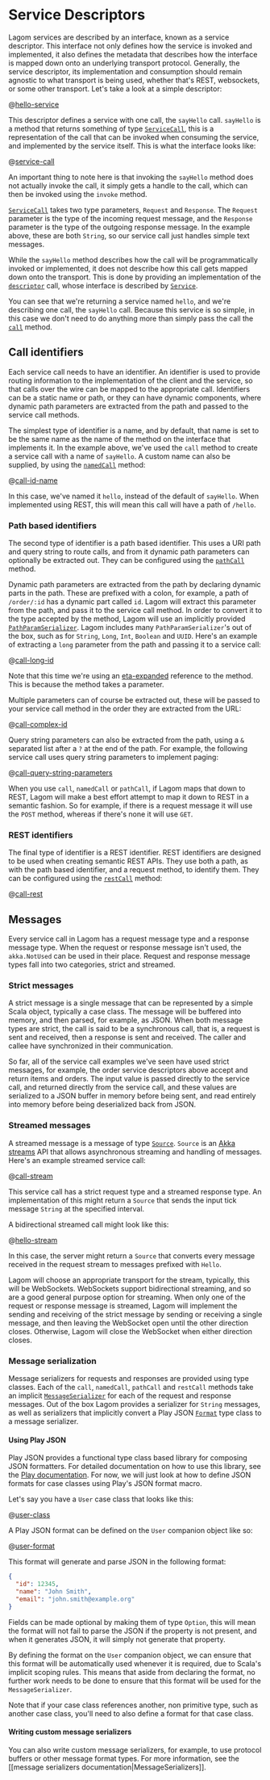 # Service Descriptors

Lagom services are described by an interface, known as a service descriptor.  This interface not only defines how the service is invoked and implemented, it also defines the metadata that describes how the interface is mapped down onto an underlying transport protocol.  Generally, the service descriptor, its implementation and consumption should remain agnostic to what transport is being used, whether that's REST, websockets, or some other transport.  Let's take a look at a simple descriptor:

@[hello-service](code/ServiceDescriptors.scala)

This descriptor defines a service with one call, the `sayHello` call. `sayHello` is a method that returns something of type [`ServiceCall`](api/com/lightbend/lagom/scaladsl/api/ServiceCall.html), this is a representation of the call that can be invoked when consuming the service, and implemented by the service itself.  This is what the interface looks like:

@[service-call](code/ServiceDescriptors.scala)

An important thing to note here is that invoking the `sayHello` method does not actually invoke the call, it simply gets a handle to the call, which can then be invoked using the `invoke` method.

[`ServiceCall`](api/com/lightbend/lagom/scaladsl/api/ServiceCall.html) takes two type parameters, `Request` and `Response`.  The `Request` parameter is the type of the incoming request message, and the `Response` parameter is the type of the outgoing response message.  In the example above, these are both `String`, so our service call just handles simple text messages.

While the `sayHello` method describes how the call will be programmatically invoked or implemented, it does not describe how this call gets mapped down onto the transport.  This is done by providing an implementation of the [`descriptor`](api/com/lightbend/lagom/scaladsl/api/Service.html#descriptor:Descriptor) call, whose interface is described by [`Service`](api/com/lightbend/lagom/scaladsl/api/Service.html).

You can see that we're returning a service named `hello`, and we're describing one call, the `sayHello` call.  Because this service is so simple, in this case we don't need to do anything more than simply pass the call the [`call`](api/com/lightbend/lagom/scaladsl/api/Service$.html#call[Request,Response]\(ScalaMethodServiceCall[Request,Response]\)\(MessageSerializer[Request,_],MessageSerializer[Response,_]\):Call[Request,Response]) method. 

## Call identifiers

Each service call needs to have an identifier.  An identifier is used to provide routing information to the implementation of the client and the service, so that calls over the wire can be mapped to the appropriate call.  Identifiers can be a static name or path, or they can have dynamic components, where dynamic path parameters are extracted from the path and passed to the service call methods.

The simplest type of identifier is a name, and by default, that name is set to be the same name as the name of the method on the interface that implements it. In the example above, we've used the `call` method to create a service call with a name of `sayHello`. A custom name can also be supplied, by using the [`namedCall`](api/com/lightbend/lagom/scaladsl/api/Service$.html#namedCall[Request,Response]\(String,ScalaMethodServiceCall[Request,Response]\)\(MessageSerializer[Request,_],MessageSerializer[Response,_]\):Call[Request,Response]) method:

@[call-id-name](code/ServiceDescriptors.scala)

In this case, we've named it `hello`, instead of the default of `sayHello`.  When implemented using REST, this will mean this call will have a path of `/hello`.

### Path based identifiers

The second type of identifier is a path based identifier.  This uses a URI path and query string to route calls, and from it dynamic path parameters can optionally be extracted out.  They can be configured using the [`pathCall`](api/com/lightbend/lagom/scaladsl/api/Service$.html#pathCall[Request,Response]\(String,ScalaMethodServiceCall[Request,Response]\)\(MessageSerializer[Request,_],MessageSerializer[Response,_]\):Call[Request,Response]) method.

Dynamic path parameters are extracted from the path by declaring dynamic parts in the path.  These are prefixed with a colon, for example, a path of `/order/:id` has a dynamic part called `id`. Lagom will extract this parameter from the path, and pass it to the service call method. In order to convert it to the type accepted by the method, Lagom will use an implicitly provided [`PathParamSerializer`](api/com/lightbend/lagom/scaladsl/api/deser/PathParamSerializer.html).  Lagom includes many `PathParamSerializer`'s out of the box, such as for `String`, `Long`, `Int`, `Boolean` and `UUID`.  Here's an example of extracting a `long` parameter from the path and passing it to a service call:

@[call-long-id](code/ServiceDescriptors.scala)

Note that this time we're using an [eta-expanded](http://scala-lang.org/files/archive/spec/2.11/06-expressions.html#method-values) reference to the method. This is because the method takes a parameter.

Multiple parameters can of course be extracted out, these will be passed to your service call method in the order they are extracted from the URL:

@[call-complex-id](code/ServiceDescriptors.scala)

Query string parameters can also be extracted from the path, using a `&` separated list after a `?` at the end of the path.  For example, the following service call uses query string parameters to implement paging:

@[call-query-string-parameters](code/ServiceDescriptors.scala)

When you use `call`, `namedCall` or `pathCall`, if Lagom maps that down to REST, Lagom will make a best effort attempt to map it down to REST in a semantic fashion. So for example, if there is a request message it will use the `POST` method, whereas if there's none it will use `GET`.

### REST identifiers

The final type of identifier is a REST identifier. REST identifiers are designed to be used when creating semantic REST APIs.  They use both a path, as with the path based identifier, and a request method, to identify them.  They can be configured using the [`restCall`](api/com/lightbend/lagom/scaladsl/api/Service$.html#restCall[Request,Response]\(Method,String,ScalaMethodServiceCall[Request,Response]\)\(MessageSerializer[Request,_],MessageSerializer[Response,_]\):Call[Request,Response]) method:

@[call-rest](code/ServiceDescriptors.scala)

## Messages

Every service call in Lagom has a request message type and a response message type.  When the request or response message isn't used, the `akka.NotUsed` can be used in their place.  Request and response message types fall into two categories, strict and streamed.

### Strict messages

A strict message is a single message that can be represented by a simple Scala object, typically a case class.  The message will be buffered into memory, and then parsed, for example, as JSON.  When both message types are strict, the call is said to be a synchronous call, that is, a request is sent and received, then a response is sent and received.  The caller and callee have synchronized in their communication.

So far, all of the service call examples we've seen have used strict messages, for example, the order service descriptors above accept and return items and orders.  The input value is passed directly to the service call, and returned directly from the service call, and these values are serialized to a JSON buffer in memory before being sent, and read entirely into memory before being deserialized back from JSON.

### Streamed messages

A streamed message is a message of type [`Source`](http://doc.akka.io/api/akka/2.4.4/akka/stream/scaladsl/Source.html). `Source` is an [Akka streams](http://doc.akka.io/docs/akka/2.4/scala.html) API that allows asynchronous streaming and handling of messages.  Here's an example streamed service call:

@[call-stream](code/ServiceDescriptors.scala)

This service call has a strict request type and a streamed response type.  An implementation of this might return a `Source` that sends the input tick message `String` at the specified interval.
    
A bidirectional streamed call might look like this:

@[hello-stream](code/ServiceDescriptors.scala)

In this case, the server might return a `Source` that converts every message received in the request stream to messages prefixed with `Hello`.

Lagom will choose an appropriate transport for the stream, typically, this will be WebSockets.  WebSockets support bidirectional streaming, and so are a good general purpose option for streaming.  When only one of the request or response message is streamed, Lagom will implement the sending and receiving of the strict message by sending or receiving a single message, and then leaving the WebSocket open until the other direction closes.  Otherwise, Lagom will close the WebSocket when either direction closes.

### Message serialization

Message serializers for requests and responses are provided using type classes.  Each of the `call`, `namedCall`, `pathCall` and `restCall` methods take an implicit [`MessageSerializer`](api/com/lightbend/lagom/scaladsl/api/deser/MessageSerializer.html) for each of the request and response messages. Out of the box Lagom provides a serializer for `String` messages, as well as serializers that implicitly convert a Play JSON [`Format`](https://www.playframework.com/documentation/2.6.x/api/scala/play/api/libs/json/Format.html) type class to a message serializer.

#### Using Play JSON

Play JSON provides a functional type class based library for composing JSON formatters. For detailed documentation on how to use this library, see the [Play documentation](https://www.playframework.com/documentation/2.6.x/ScalaJsonCombinators). For now, we will just look at how to define JSON formats for case classes using Play's JSON format macro.

Let's say you have a `User` case class that looks like this:

@[user-class](code/ServiceDescriptors.scala)

A Play JSON format can be defined on the `User` companion object like so:

@[user-format](code/ServiceDescriptors.scala)

This format will generate and parse JSON in the following format:

```json
{
  "id": 12345,
  "name": "John Smith",
  "email": "john.smith@example.org"
}
```

Fields can be made optional by making them of type `Option`, this will mean the format will not fail to parse the JSON if the property is not present, and when it generates JSON, it will simply not generate that property.

By defining the format on the `User` companion object, we can ensure that this format will be automatically used whenever it is required, due to Scala's implicit scoping rules. This means that aside from declaring the format, no further work needs to be done to ensure that this format will be used for the `MessageSerializer`.

Note that if your case class references another, non primitive type, such as another case class, you'll need to also define a format for that case class.

#### Writing custom message serializers

You can also write custom message serializers, for example, to use protocol buffers or other message format types.  For more information, see the [[message serializers documentation|MessageSerializers]].
